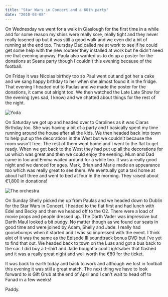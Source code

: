 ```yaml
---
title: "Star Wars in Concert and a 60th party"
date: "2010-03-08"
---
```

On Wednesday we went for a walk in Glaslough for the first time in a while and for some reason my shins were really sore, really tight and they never really losened up but it was still a good walk and we even did a bit of running at the end too. Thursday Dad called me at work to see if he could get some help with the new routeer they installed at work but he didn't need me that evening anyway. Paula also wanted us to do up a poster for the donations at Seans party though I couldn't this evening because of the football.

On Friday it was Nicolas birthdy too so Paul went out and got her a cake and we sang happy brthday to her when she almost found it in the fridge. That evening I headed out to Paulas and we made the poster for the donations, it came out alright too. We then watched the Late Late Show for the evening (yes sad, I know) and we chatted about things for the rest of the night.

![Yoda](/images/P3070497.JPG "Yoda on the big screen")

On Saturday we got up and headed over to Carolines as it was Ciaras Birthday too. She was having a bit of a party and I basically spent my time running around the house after all the kids. We then headed back into town to help put up the decorations in the West but we couldn't because the room wasn't free. The rest of them went home and I went to the flat to get ready. When we got back to the West they had put up all the decorations for us which was great and then we could enjoy the evening. Mum and Dad came in too and Emma waited around for a while too. It was a really good night and we danced for ages. Mark, Brian and Marie made an appearance too which was really great to see them. We eventually got a taxi home at about half three and went to bed at four in the morning. They raised about &euro;1,800 in donations!

![The orchestra](/images/P3070502.JPG "The full orchestra")

On Sunday Shelly picked me up from Paulas and we headed down to Dublin for the Star Wars in Concert. I headed to the flat first and had lunch with Edel and Becky and then we headed off to the O2. There were a load of movie props and people dressed up. The Darth Vader was impressive but Darth Maul looked a bit pudgy. No matter though as we found our seats in good time and were joined by Adam, Shelly and Jade. I really had goosebumps when it started and I was so impressed with the event. I think alot of it was the same as the Episode III soundtrack bonus DVD but I've yet to find that out. We headed back to town on the Luas and got a bus back to the car. I did buy a t-shirt and Jade bought a cool Lightsaber that flashed and it was a really great night and well worth the &euro;80 for the ticket.

It was back to earth today and back to work and although we lost in football this evening it was still a great match. The next thing we have to look forward to is Gift Grub at the end of April and I can't wait to head off to Fanad in a few weeks!

Paddy.